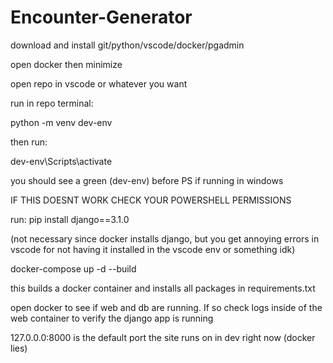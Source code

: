 # Encounter-Generator

download and install git/python/vscode/docker/pgadmin

open docker then minimize

open repo in vscode or whatever you want

run in repo terminal:

python -m venv dev-env

then run: 

dev-env\Scripts\activate

you should see a green (dev-env) before PS  if running in windows

IF THIS DOESNT WORK CHECK YOUR POWERSHELL PERMISSIONS

run:
pip install django==3.1.0

(not necessary since docker installs django, but you get annoying errors in vscode for not having it installed in the vscode env or something idk)

docker-compose up -d --build

this builds a docker container and installs all packages in requirements.txt

open docker to see if web and db are running. If so check logs inside of the web container to verify the django app is running

127.0.0.0:8000 is the default port the site runs on in dev right now (docker lies)
